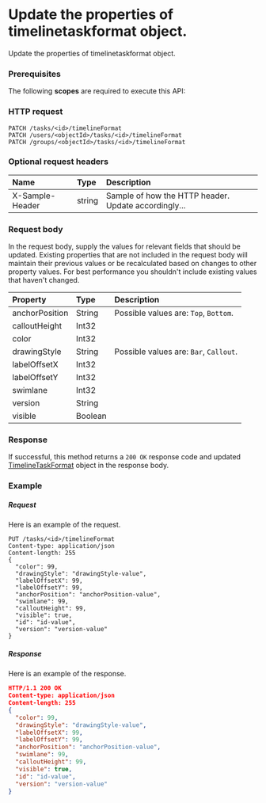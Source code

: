 # Update the properties of timelinetaskformat object.

Update the properties of timelinetaskformat object.
### Prerequisites
The following **scopes** are required to execute this API: 
### HTTP request
<!-- { "blockType": "ignored" } -->
```http
PATCH /tasks/<id>/timelineFormat
PATCH /users/<objectId>/tasks/<id>/timelineFormat
PATCH /groups/<objectId>/tasks/<id>/timelineFormat
```
### Optional request headers
| Name       | Type | Description|
|:-----------|:------|:----------|
| X-Sample-Header  | string  | Sample of how the HTTP header. Update accordingly...|

### Request body
In the request body, supply the values for relevant fields that should be updated. Existing properties that are not included in the request body will maintain their previous values or be recalculated based on changes to other property values. For best performance you shouldn't include existing values that haven't changed.

| Property	   | Type	|Description|
|:---------------|:--------|:----------|
|anchorPosition|String| Possible values are: `Top`, `Bottom`.|
|calloutHeight|Int32||
|color|Int32||
|drawingStyle|String| Possible values are: `Bar`, `Callout`.|
|labelOffsetX|Int32||
|labelOffsetY|Int32||
|swimlane|Int32||
|version|String||
|visible|Boolean||

### Response
If successful, this method returns a `200 OK` response code and updated [TimelineTaskFormat](../resources/timelinetaskformat.md) object in the response body.
### Example
##### Request
Here is an example of the request.
<!-- {
  "blockType": "request",
  "name": "update_timelinetaskformat"
}-->
```http
PUT /tasks/<id>/timelineFormat
Content-type: application/json
Content-length: 255
{
  "color": 99,
  "drawingStyle": "drawingStyle-value",
  "labelOffsetX": 99,
  "labelOffsetY": 99,
  "anchorPosition": "anchorPosition-value",
  "swimlane": 99,
  "calloutHeight": 99,
  "visible": true,
  "id": "id-value",
  "version": "version-value"
}
```
##### Response
<!-- {
  "blockType": "response",
  "truncated": false,
  "@odata.type": "timelinetaskformat"
} -->
Here is an example of the response.
```json
HTTP/1.1 200 OK
Content-type: application/json
Content-length: 255
{
  "color": 99,
  "drawingStyle": "drawingStyle-value",
  "labelOffsetX": 99,
  "labelOffsetY": 99,
  "anchorPosition": "anchorPosition-value",
  "swimlane": 99,
  "calloutHeight": 99,
  "visible": true,
  "id": "id-value",
  "version": "version-value"
}
```

<!-- uuid: 491f3e6f-a6c9-4831-864b-1a1fc018fe7d
2015-10-15 16:49:30 UTC -->
<!-- {
  "type": "#page.annotation",
  "description": "Update the properties of timelinetaskformat object.",
  "keywords": "",
  "section": "documentation",
  "tocPath": ""
}-->
